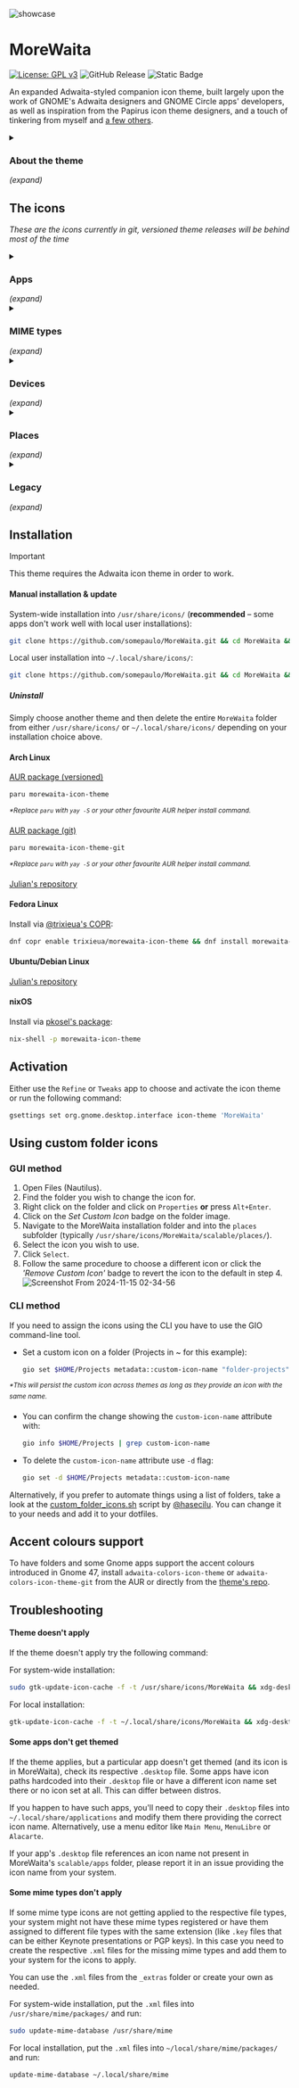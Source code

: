 ![showcase](https://repository-images.githubusercontent.com/543632052/bb450f13-02a5-4174-91a3-7cc125654473)

# MoreWaita

[![License: GPL v3](https://img.shields.io/badge/License-GPL%20v3-blue.svg)](https://www.gnu.org/licenses/gpl-3.0) ![GitHub Release](https://img.shields.io/github/v/release/somepaulo/MoreWaita?label=Release&color=007800) ![Static Badge](https://img.shields.io/badge/Made%20in-UK%F0%9F%87%AC%F0%9F%87%A7-blue.svg)

An expanded Adwaita-styled companion icon theme, built largely upon the work of GNOME's Adwaita designers and GNOME Circle apps' developers, as well as inspiration from the Papirus icon theme designers, and a touch of tinkering from myself and [a few others](https://github.com/somepaulo/MoreWaita/graphs/contributors).

<details>
<summary><h3>About the theme</h3> <em>(expand)</em></summary>

The purpose of this theme is to provide third-party apps with a consistent look and feel in Gnome Shell.

The goal of MoreWaita is to add to Adwaita, not modify it, and to do roughly what Breeze does for KDE. This theme does not override any Adwaita icons, nor any Gnome Circle apps icons, nor icons that generally fit into the Adwaita paradigm (like Transmission GTK). Currently, this theme is way less all-inclusive than many others, but the aim is to be on par with Papirus some day. However, this is (mostly) a one-man hobby effort, albeit with some greatly appreciated help, so suggestions, requests, PRs and contributions are very welcome. Please read CONTRIBUTING.md before submitting PRs.

For most icons, especially branded ones, the general idea is to stay as close as possible to the original icons – to the point of using them in full – and giving them the distinct Adwaita 'perspective' and general flatness. One thing this theme deviates from is the Gnome colour palette in brand icons – MoreWaita keeps the brand colours.

This theme is built and tested against vanilla Gnome on Arch Linux. If an icon is in the theme, but is not applying to your app, please open an issue and mention the icon name referenced in your app's `.desktop` file.
</details>

## The icons

_These are the icons currently in git, versioned theme releases will be behind most of the time_
<details>
<summary><h3>Apps</h3> <em>(expand)</em></summary>

![icon](./scalable/apps/abiword.svg "Abiword")
![icon](./scalable/apps/gnome-aisleriot.svg "Aisleriot Solitaire")
![icon](./scalable/apps/alacarte.svg "Alacarte")
![icon](./scalable/apps/alacritty.svg "Alacritty")
![icon](./scalable/apps/androidstudio.svg "Android Studio")
![icon](./scalable/apps/android-studio-canary.svg "Android Studio Canary")
![icon](./scalable/apps/anki.svg "Anki")
![icon](./scalable/apps/anydesk.svg "AnyDesk")
![icon](./scalable/apps/anytype.svg "AnyType")
![icon](./scalable/apps/appflowy.svg "AppFlowy")
![icon](./scalable/apps/apple-music.svg "Apple Music")
![icon](./scalable/apps/ardour.svg "Ardour")
![icon](./scalable/apps/arduino.svg "Arduino")
![icon](./scalable/apps/atomix.svg "Atomix")
![icon](./scalable/apps/audacity.svg "Audacity")
![icon](./scalable/apps/augustus.svg "Augustus")
![icon](./scalable/apps/avidemux.svg "Avidemux")
![icon](./scalable/apps/avogadro.svg "Avogadro")
![icon](./scalable/apps/bambustudio.svg "Bambu Studio")
![icon](./scalable/apps/beepertexts.svg "Beeper")
![icon](./scalable/apps/betterbird.svg "Betterbird")
![icon](./scalable/apps/bitwarden.svg "Bitwarden")
![icon](./scalable/apps/bitwig-studio.svg "Bitwig Studio")
![icon](./scalable/apps/bleachbit.svg "Bleachbit")
![icon](./scalable/apps/blender.svg "Blender")
![icon](./scalable/apps/blockbench.svg "Blockbench")
![icon](./scalable/apps/app.bluebubbles.BlueBubbles.svg "BlueBubbles")
![icon](./scalable/apps/bluemail.svg "BlueMail")
![icon](./scalable/apps/boxbuddyrs.svg "BoxBuddy")
![icon](./scalable/apps/boxy-svg.svg "Boxy SVG")
![icon](./scalable/apps/brave-desktop.svg "Brave")
![icon](./scalable/apps/briar.svg "Briar")
![icon](./scalable/apps/dev.bsnes.bsnes.svg "BSNES")
![icon](./scalable/apps/btop.svg "Btop")
![icon](./scalable/apps/buzz.svg "Buzz")
![icon](./scalable/apps/calibre.svg "Calibre")
![icon](./scalable/apps/calibre-ebook-edit.svg "Calibre Editor")
![icon](./scalable/apps/calibre-viewer.svg "Calibre Viewer")
![icon](./scalable/apps/hu.irl.cameractrls.svg "Cameractrls")
![icon](./scalable/apps/carla.svg "Carla")
![icon](./scalable/apps/carla-control.svg "Carla Control")
![icon](./scalable/apps/cawbird.svg "Cawbird")
![icon](./scalable/apps/cherry-studio.svg "Cherry Studio")
![icon](./scalable/apps/chromium-browser.svg "Chromium")
![icon](./scalable/apps/cider.svg "Cider")
![icon](./scalable/apps/clamtk.svg "ClamTK")
![icon](./scalable/apps/de.leopoldluley.Clapgrep.svg "Clapgrep")
![icon](./scalable/apps/com.github.rafostar.Clapper.svg "Clapper")
![icon](./scalable/apps/classicube.svg "ClassiCube")
![icon](./scalable/apps/CMakeSetup.svg "CMake Setup")
![icon](./scalable/apps/org.cockpit_project.CockpitClient.svg "Cockpit Client")
![icon](./scalable/apps/codeblocks.svg "Code::Blocks")
![icon](./scalable/apps/coolercontrol.svg "CoolerControl")
![icon](./scalable/apps/coppwr.svg "coppwr")
![icon](./scalable/apps/code-oss.svg "Code OSS")
![icon](./scalable/apps/corectrl.svg "CoreCtrl")
![icon](./scalable/apps/cudatext-512.svg "CudaText")
![icon](./scalable/apps/cups.svg "CUPS")
![icon](./scalable/apps/cursor.svg "Cursor")
![icon](./scalable/apps/darktable.svg "Darktable")
![icon](./scalable/apps/resolve.svg "DaVinci Resolve")
![icon](./scalable/apps/dbeaver.svg "DBeaver")
![icon](./scalable/apps/deadbeef.svg "DeaDBeeF")
![icon](./scalable/apps/deezer.svg "Deezer")
![icon](./scalable/apps/devpod.svg "Devpod")
![icon](./scalable/apps/discord.svg "Discord")
![icon](./scalable/apps/discord-canary.svg "Discord Canary")
![icon](./scalable/apps/org.DolphinEmu.dolphin-emu.svg "Dolphin Emulator")
![icon](./scalable/apps/ringracers.svg "Dr. Robotnik's Ring Racers")
![icon](./scalable/apps/drawio.svg "Draw.io")
![icon](./scalable/apps/dropbox.svg "Dropbox")
![icon](./scalable/apps/dune3d.svg "Dune3D")
![icon](./scalable/apps/eclipse.svg "Eclipse")
![icon](./scalable/apps/electron.svg "Electron")
![icon](./scalable/apps/electrum.svg "Electrum")
![icon](./scalable/apps/io.element.Element.svg "Element")
![icon](./scalable/apps/emacs.svg "Emacs")
![icon](./scalable/apps/endless-sky.svg "Endless Sky")
![icon](./scalable/apps/enpass.svg "Enpass")
![icon](./scalable/apps/etcher.svg "Etcher")
![icon](./scalable/apps/facebook-messenger.svg "Facebook Messenger")
![icon](./scalable/apps/org.fdroid.Repomaker.svg "F-Droid Repomaker")
![icon](./scalable/apps/com.fender.studio.svg "Fender Studio")
![icon](./scalable/apps/figma.svg "Figma")
![icon](./scalable/apps/filezilla.svg "FileZilla")
![icon](./scalable/apps/firefox.svg "Firefox")
![icon](./scalable/apps/firefox-developer-edition.svg "Firefox Developer Edition")
![icon](./scalable/apps/firefox-nightly.svg "Firefox Nightly")
![icon](./scalable/apps/firewall-config.svg "Firewalld")
![icon](./scalable/apps/fish.svg "Fish Shell")
![icon](./scalable/apps/flameshot.svg "Flameshot")
![icon](./scalable/apps/flightgear.svg "FlightGear")
![icon](./scalable/apps/fgcom.svg "FlightGear FGCom")
![icon](./scalable/apps/floorp.svg "Floorp")
![icon](./scalable/apps/flowblade.svg "Flowblade")
![icon](./scalable/apps/foobar2000.svg "Foobar 2000")
![icon](./scalable/apps/foot.svg "Foot")
![icon](./scalable/apps/frappe-books.svg "Frappe Books")
![icon](./scalable/apps/freac.svg "Fre:ac")
![icon](./scalable/apps/freecad.svg "FreeCAD")
![icon](./scalable/apps/freedroidrpg.svg "FreeDroid RPG")
![icon](./scalable/apps/freetube.svg "FreeTube")
![icon](./scalable/apps/fuse-emulator.svg "Fuse Spectrum Emulator")
![icon](./scalable/apps/gda-browser-5.0.svg "Gda Browser")
![icon](./scalable/apps/gda-control-center.svg "Gda Control Center")
![icon](./scalable/apps/gdevelop.svg "GDevelop")
![icon](./scalable/apps/geany.svg "Geany")
![icon](./scalable/apps/geneious.svg "Geneious")
![icon](./scalable/apps/genymotion.svg "Genymotion")
![icon](./scalable/apps/geogebra.svg "Geogebra")
![icon](./scalable/apps/ghostty.svg "Ghostty")
![icon](./scalable/apps/gimagereader.svg "gImageReader")
![icon](./scalable/apps/gimp.svg "GIMP")
![icon](./scalable/apps/github-desktop.svg "GitHub Desktop")
![icon](./scalable/apps/gitkraken.svg "GitKraken")
![icon](./scalable/apps/godot.svg "Godot")
![icon](./scalable/apps/google-chrome.svg "Google Chrome")
![icon](./scalable/apps/google-earth.svg "Google Earth")
![icon](./scalable/apps/google-docs.svg "Google Docs")
![icon](./scalable/apps/google-sheets.svg "Google Sheets")
![icon](./scalable/apps/google-slides.svg "Google Slides")
![icon](./scalable/apps/gparted.svg "GParted")
![icon](./scalable/apps/gpsd-logo.svg "GPSd")
![icon](./scalable/apps/GrandOrgue.svg "GrandOrgue")
![icon](./scalable/apps/grapejuice.svg "Grapejuice")
![icon](./scalable/apps/grapejuice-roblox-player.svg "Grapejuice Player")
![icon](./scalable/apps/grapejuice-roblox-studio.svg "Grapejuice Studio")
![icon](./scalable/apps/grub-customizer.svg "GRUB Customizer")
![icon](./scalable/apps/gsmartcontrol.svg "GSmartControl")
![icon](./scalable/apps/gtkterm.svg "GTKTerm")
![icon](./scalable/apps/gufw.svg "GUFW")
![icon](./scalable/apps/fr.handbrake.ghb.svg "Handbrake")
![icon](./scalable/apps/hardinfo.svg "Hardinfo")
![icon](./scalable/apps/hwloc.svg "Hardware Locality")
![icon](./scalable/apps/headlines.svg "Headlines")
![icon](./scalable/apps/helio-workstation.svg "Helio")
![icon](./scalable/apps/heroic.svg "Heroic Launcher")
![icon](./scalable/apps/hp_logo.svg "HP")
![icon](./scalable/apps/htop.svg "Htop")
![icon](./scalable/apps/org.inkscape.Inkscape.svg "Inkscape")
![icon](./scalable/apps/input-remapper.svg "Input Remapper")
![icon](./scalable/apps/insomnia.svg "Insomnia")
![icon](./scalable/apps/interstellar.svg "Interstellar")
![icon](./scalable/apps/java-openjdk.svg "Java")
![icon](./scalable/apps/jdownloader.svg "JDownloader")
![icon](./scalable/apps/jellyfin.svg "Jellyfin Media Player")
![icon](./scalable/apps/fleet.svg "JetBrains Fleet")
![icon](./scalable/apps/intellij.svg "JetBrains IntelliJ IDEA")
![icon](./scalable/apps/clion.svg "JetBrains CLion")
![icon](./scalable/apps/datagrip.svg "JetBrains DataGrip")
![icon](./scalable/apps/dataspell.svg "JetBrains DataSpell")
![icon](./scalable/apps/goland.svg "JetBrains GoLand")
![icon](./scalable/apps/phpstorm.svg "JetBrains PhpStorm")
![icon](./scalable/apps/pycharm.svg "JetBrains PyCharm")
![icon](./scalable/apps/rider.svg "JetBrains Rider")
![icon](./scalable/apps/rubymine.svg "JetBrains RubyMine")
![icon](./scalable/apps/rustrover.svg "JetBrains RustRover")
![icon](./scalable/apps/webstorm.svg "JetBrains WebStorm")
![icon](./scalable/apps/jetbrains-toolbox.svg "JetBrains Toolbox")
![icon](./scalable/apps/jockey.svg "Jockey")
![icon](./scalable/apps/joplin.svg "Joplin")
![icon](./scalable/apps/josm.svg "JOSM")
![icon](./scalable/apps/julia.svg "Julia")
![icon](./scalable/apps/julius.svg "Julius")
![icon](./scalable/apps/jupyter.svg "Jupyter")
![icon](./scalable/apps/kate.svg "Kate")
![icon](./scalable/apps/kdenlive.svg "KDEnlive")
![icon](./scalable/apps/keepassxc.svg "Keepass XC")
![icon](./scalable/apps/kicad.svg "KiCad")
![icon](./scalable/apps/kitty.svg "Kitty")
![icon](./scalable/apps/kiwix-desktop.svg "Kiwix")
![icon](./scalable/apps/kodi.svg "Kodi")
![icon](./scalable/apps/kolourpaint.svg "Kolourpaint")
![icon](./scalable/apps/kotatogram.svg "Kotatogram")
![icon](./scalable/apps/krita.svg "Krita")
![icon](./scalable/apps/kruler.svg "Kruler")
![icon](./scalable/apps/kvantum.svg "Kvantum")
![icon](./scalable/apps/lazarus.svg "Lazarus")
![icon](./scalable/apps/lazpaint.svg "Lazpaint")
![icon](./scalable/apps/leocad.svg "LeoCAD")
![icon](./scalable/apps/libre-menu-editor.svg "Libre Menu Editor")
![icon](./scalable/apps/libreoffice-writer.svg "LibreOffice Writer")
![icon](./scalable/apps/libreoffice-calc.svg "LibreOffice Calc")
![icon](./scalable/apps/libreoffice-impress.svg "LibreOffice Impress")
![icon](./scalable/apps/libreoffice-draw.svg "LibreOffice Draw")
![icon](./scalable/apps/libreoffice-math.svg "LibreOffice Math")
![icon](./scalable/apps/libreoffice-base.svg "LibreOffice Base")
![icon](./scalable/apps/libreoffice-chart.svg "LibreOffice Chart")
![icon](./scalable/apps/libreoffice-basic.svg "LibreOffice Basic")
![icon](./scalable/apps/libreoffice-startcenter.svg "LibreOffice StartCenter")
![icon](./scalable/apps/librewolf.svg "Librewolf")
![icon](./scalable/apps/liferea.svg "Liferea")
![icon](./scalable/apps/lightworks.svg "Lightworks")
![icon](./scalable/apps/linux-assistant.svg "Linux-Assistant")
![icon](./scalable/apps/localsend.svg "LocalSend")
![icon](./scalable/apps/logseq.svg "Logseq")
![icon](./scalable/apps/lpub3d.svg "LPub3D")
![icon](./scalable/apps/lunacy.svg "Lunacy")
![icon](./scalable/apps/lunarclient.svg "Lunar Client")
![icon](./scalable/apps/lvim.svg "LunarVim")
![icon](./scalable/apps/lutris.svg "Lutris")
![icon](./scalable/apps/mailspring.svg "Mailspring")
![icon](./scalable/apps/maple.svg "Maple")
![icon](./scalable/apps/mathematica.svg "Mathematica")
![icon](./scalable/apps/matlab.svg "Matlab")
![icon](./scalable/apps/mattermost.svg "Mattermost")
![icon](./scalable/apps/maxima.svg "Maxima")
![icon](./scalable/apps/MediathekView.svg "MediathekView")
![icon](./scalable/apps/mediainfo.svg "Mediainfo")
![icon](./scalable/apps/mega.svg "Mega")
![icon](./scalable/apps/com.tonikelope.MegaBasterd.svg "MegaBasterd")
![icon](./scalable/apps/nz.mega.MEGAsync.svg "MEGAsync")
![icon](./scalable/apps/net.kuribo64.melonDS.svg "melonDS")
![icon](./scalable/apps/menulibre.svg "Menulibre")
![icon](./scalable/apps/mercury.svg "Mercury")
![icon](./scalable/apps/micro.svg "Micro")
![icon](./scalable/apps/microsoft-edge.svg "Microsoft Edge")
![icon](./scalable/apps/minecraft.svg "Minecraft")
![icon](./scalable/apps/minetest.svg "Minetest")
![icon](./scalable/apps/mixin.svg "Mixin Messenger")
![icon](./scalable/apps/mixxx.svg "Mixxx")
![icon](./scalable/apps/mockoon.svg "Mockoon")
![icon](./scalable/apps/monero.svg "Monero")
![icon](./scalable/apps/moonlight.svg "Moonlight")
![icon](./scalable/apps/mousam.svg "Mousam")
![icon](./scalable/apps/mpv.svg "mpv")
![icon](./scalable/apps/mumble.svg "Mumble")
![icon](./scalable/apps/musescore.svg "Musescore")
![icon](./scalable/apps/neovide.svg "Neovide")
![icon](./scalable/apps/nvim.svg "Neovim")
![icon](./scalable/apps/netbeans.svg "NetBeans")
![icon](./scalable/apps/gnome-nettool.svg "Network Tools")
![icon](./scalable/apps/network-wired.svg "Network Wired")
![icon](./scalable/apps/nextcloud.svg "NextCloud")
![icon](./scalable/apps/nheko.svg "Nheko")
![icon](./scalable/apps/nicotine-plus.svg "Nicotine+")
![icon](./scalable/apps/Notesnook.svg "Notesnook")
![icon](./scalable/apps/n-trackstudio.svg "n-Track Studio")
![icon](./scalable/apps/nuclear.svg "Nuclear")
![icon](./scalable/apps/nufraw.svg "nUFRaw")
![icon](./scalable/apps/nvidia.svg "nVidia Settings")
![icon](./scalable/apps/nvtop.svg "NVTOP")
![icon](./scalable/apps/com.obsproject.Studio.svg "OBS Studio")
![icon](./scalable/apps/obsidian.svg "Obsidian")
![icon](./scalable/apps/octave.svg "Octave")
![icon](./scalable/apps/okular.svg "Okular")
![icon](./scalable/apps/onetagger.svg "One Tagger")
![icon](./scalable/apps/org.onlyoffice.desktopeditors.svg "ONLYOFFICE")
![icon](./scalable/apps/openbabel.svg "Open Babel")
![icon](./scalable/apps/openboard.svg "OpenBoard")
![icon](./scalable/apps/openchrom.svg "OpenChrom")
![icon](./scalable/apps/openra-cnc.svg "OpenRA Command & Conquer")
![icon](./scalable/apps/openra-d2k.svg "OpenRA Dune 2000")
![icon](./scalable/apps/openra-ra.svg "OpenRA Red Alert")
![icon](./scalable/apps/openrgb.svg "OpenRGB")
![icon](./scalable/apps/openscad.svg "OpenSCAD")
![icon](./scalable/apps/openshot.svg "OpenShot")
![icon](./scalable/apps/opensnitch-ui.svg "Open Snitch")
![icon](./scalable/apps/opera.svg "Opera")
![icon](./scalable/apps/osmscout-server.svg "OSM Scout")
![icon](./scalable/apps/opentoonz.svg "OpenToonz")
![icon](./scalable/apps/osu.svg "Osu")
![icon](./scalable/apps/pacseek.svg "Pacseek")
![icon](./scalable/apps/pamac.svg "Pamac")
![icon](./scalable/apps/org.parlatype.Parlatype.svg "Parlatype")
![icon](./scalable/apps/parsehub.svg "Parsehub")
![icon](./scalable/apps/pianoteq.svg "Pianoteq")
![icon](./scalable/apps/pidgin.svg "Pidgin")
![icon](./scalable/apps/pinta.svg "Pinta")
![icon](./scalable/apps/plugdata.svg "plugdata")
![icon](./scalable/apps/net.poedit.Poedit.svg "Poedit")
![icon](./scalable/apps/polychromatic.svg "Polychromatic")
![icon](./scalable/apps/popcorntime.svg "Popcorn Time")
![icon](./scalable/apps/portmaster.svg "Portmaster")
![icon](./scalable/apps/postman.svg "Postman")
![icon](./scalable/apps/org.gnome.PowerStats.svg "Power Statistics")
![icon](./scalable/apps/prismlauncher.svg "Prism Launcher")
![icon](./scalable/apps/projectM.svg "projectM")
![icon](./scalable/apps/proton-mail.svg "Proton Mail")
![icon](./scalable/apps/protonmail-bridge.svg "Proton Mail Bridge")
![icon](./scalable/apps/protonmail-ie.svg "Proton Mail Import Export App")
![icon](./scalable/apps/proton-pass.svg "Proton Pass")
![icon](./scalable/apps/protonvpn-gui.svg "Proton VPN")
![icon](./scalable/apps/pupgui-qt.svg "ProtonUp-Qt")
![icon](./scalable/apps/PrusaSlicer.svg "PrusaSlicer")
![icon](./scalable/apps/PrusaSlicer-gcodeviewer.svg "PrusaSlicer GCodeViewer")
![icon](./scalable/apps/pulsar.svg "Pulsar")
![icon](./scalable/apps/pavucontrol.svg "PulseAudio Volume Control")
![icon](./scalable/apps/puredata.svg "Pure Data (Pd)")
![icon](./scalable/apps/pd.svg "Pure Data")
![icon](./scalable/apps/pure-maps.svg "Pure Maps")
![icon](./scalable/apps/pymol.svg "PyMOL")
![icon](./scalable/apps/qbittorrent.svg "qBitTorrent")
![icon](./scalable/apps/qgis.svg "QGIS")
![icon](./scalable/apps/qq.svg "QQ")
![icon](./scalable/apps/qt5ct.svg "Qt Control Center")
![icon](./scalable/apps/qtcreator.svg "Qt Creator")
![icon](./scalable/apps/assistant.svg "Qt Assistant")
![icon](./scalable/apps/qdbusviewer.svg "Qt D-Bus Viewer")
![icon](./scalable/apps/designer.svg "Qt Designer")
![icon](./scalable/apps/qtdesignstudio.svg "Qt Design Studio")
![icon](./scalable/apps/linguist.svg "Qt Linguist")
![icon](./scalable/apps/qv4l2.svg "Qt Video for Linux Utility")
![icon](./scalable/apps/io.github.quodlibet.QuodLibet.svg "QuodLibet")
![icon](./scalable/apps/io.github.quodlibet.ExFalso.svg "ExFalso")
![icon](./scalable/apps/qucs-s.svg "Qucs-S")
![icon](./scalable/apps/qutebrowser.svg "Qute Browser")
![icon](./scalable/apps/rpi-imager.svg "Raspberry Pi Imager")
![icon](./scalable/apps/cockos-reaper.svg "Reaper")
![icon](./scalable/apps/rpminstall.svg "RPM Install")
![icon](./scalable/apps/rawtherapee.svg "RawTherapee")
![icon](./scalable/apps/retroarch.svg "Retro Arch")
![icon](./scalable/apps/revolt-desktop.svg "Revolt")
![icon](./scalable/apps/rio.svg "Rio")
![icon](./scalable/apps/rocketchat.svg "Rocket.Chat")
![icon](./scalable/apps/rstudio.svg "RStudio")
![icon](./scalable/apps/rustdesk.svg "RustDesk")
![icon](./scalable/apps/ryujinx.svg "Ryujinx")
![icon](./scalable/apps/saber.svg "Saber")
![icon](./scalable/apps/scrcpy.svg "Scrcpy")
![icon](./scalable/apps/guiscrcpy.svg "GUI Scrcpy")
![icon](./scalable/apps/scribus.svg "Scribus")
![icon](./scalable/apps/stoken-gui.svg "Security Token")
![icon](./scalable/apps/session-desktop.svg "Session")
![icon](./scalable/apps/setzer.svg "Setzer")
![icon](./scalable/apps/shotwell.svg "Shotwell")
![icon](./scalable/apps/one.alynx.showmethekey.svg "Show Me the Key")
![icon](./scalable/apps/shotcut.svg "Shotcut")
![icon](./scalable/apps/signal-desktop.svg "Signal")
![icon](./scalable/apps/sioyek.svg "Sioyek")
![icon](./scalable/apps/slack.svg "Slack")
![icon](./scalable/apps/soundconverter.svg "Sound Converter")
![icon](./scalable/apps/sound-juicer.svg "Sound Juicer")
![icon](./scalable/apps/spek.svg "Spek")
![icon](./scalable/apps/spotify.svg "Spotify")
![icon](./scalable/apps/spyder.svg "Spyder")
![icon](./scalable/apps/sqlitebrowser.svg "SQLite Browser")
![icon](./scalable/apps/standard-notes.svg "Standard Notes")
![icon](./scalable/apps/steam-icon.svg "Steam")
![icon](./scalable/apps/stellarium.svg "Stellarium")
![icon](./scalable/apps/strawberry.svg "Strawberry")
![icon](./scalable/apps/studioone7.svg "Studio One")
![icon](./scalable/apps/sublime-merge.svg "Sublime Merge")
![icon](./scalable/apps/sublime-text.svg "Sublime Text")
![icon](./scalable/apps/surfshark.svg "Surfshark")
![icon](./scalable/apps/suyu.svg "Suyu")
![icon](./scalable/apps/syncthing-gtk.svg "Syncthing")
![icon](./scalable/apps/sysd-manager.svg "SysD Manager")
![icon](./scalable/apps/teams.svg "Teams")
![icon](./scalable/apps/TeamViewer.svg "TeamViewer")
![icon](./scalable/apps/telegram.svg "Telegram")
![icon](./scalable/apps/tenacity.svg "Tenacity")
![icon](./scalable/apps/texmaker.svg "Texmaker")
![icon](./scalable/apps/texstudio.svg "Texstudio")
![icon](./scalable/apps/texts.svg "Texts")
![icon](./scalable/apps/thunderbird.svg "Thunderbird")
![icon](./scalable/apps/tidal-hifi.svg "Tidal Hi-Fi")
![icon](./scalable/apps/timeshift.svg "Timeshift")
![icon](./scalable/apps/todoist.svg "Todoist")
![icon](./scalable/apps/tor-browser.svg "TOR Browser")
![icon](./scalable/apps/dev.deedles.Trayscale.svg "Trayscale")
![icon](./scalable/apps/trivalent.svg "Trivalent")
![icon](./scalable/apps/tutanota-desktop.svg "Tuta Mail")
![icon](./scalable/apps/ugene.svg "Ugene")
![icon](./scalable/apps/unciv.svg "Unciv")
![icon](./scalable/apps/ungoogled-chromium.svg "Ungoogled Chromium")
![icon](./scalable/apps/unityhub.svg "Unity Hub")
![icon](./scalable/apps/unity-editor-icon.svg "Unity Editor")
![icon](./scalable/apps/veracrypt.svg "VeraCrypt")
![icon](./scalable/apps/vesktop.svg "Vesktop")
![icon](./scalable/apps/via-nativia.svg "VIA")
![icon](./scalable/apps/viber.svg "Viber")
![icon](./scalable/apps/vim.svg "Vim")
![icon](./scalable/apps/virtualbox.svg "VirtualBox")
![icon](./scalable/apps/virt-manager.svg "Virtual Machine Manager")
![icon](./scalable/apps/visual-studio-code.svg "Visual Studio Code")
![icon](./scalable/apps/vivaldi.svg "Vivaldi")
![icon](./scalable/apps/vlc.svg "VLC")
![icon](./scalable/apps/vmware-workstation.svg "VMware Workstation")
![icon](./scalable/apps/vscodium.svg "VSCodium")
![icon](./scalable/apps/warpinator.svg "Warpinator")
![icon](./scalable/apps/waterfox.svg "Waterfox")
![icon](./scalable/apps/waydroid.svg "Waydroid")
![icon](./scalable/apps/webcord.svg "Webcord")
![icon](./scalable/apps/wezterm.svg "Wezterm")
![icon](./scalable/apps/com.github.eneshecan.WhatsAppForLinux.svg "WhatsApp")
![icon](./scalable/apps/whatsapp-business.svg "WhatsApp Business")
![icon](./scalable/apps/windscribe.svg "Windscribe")
![icon](./scalable/apps/wireshark.svg "Wireshark")
![icon](./scalable/apps/wonderpen.svg "WonderPen")
![icon](./scalable/apps/xdvi.svg "xdvi")
![icon](./scalable/apps/xonotic.svg "Xonotic")
![icon](./scalable/apps/xsane.svg "xSane")
![icon](./scalable/apps/yandex-browser.svg "Yandex Browser")
![icon](./scalable/apps/youtube-music.svg "YT Music")
![icon](./scalable/apps/yuzu.svg "Yuzu")
![icon](./scalable/apps/zaproxy.svg "Zed Attack Proxy (ZAP)")
![icon](./scalable/apps/zathura.svg "Zathura")
![icon](./scalable/apps/zed.svg "Zed")
![icon](./scalable/apps/zen-browser.svg "Zen Browser")
![icon](./scalable/apps/zen-twilight.svg "Zen Twilight")
![icon](./scalable/apps/0ad.svg "0 A.D.")
![icon](./scalable/apps/zim.svg "Zim")
![icon](./scalable/apps/zoho-mail.svg "Zoho Mail")
![icon](./scalable/apps/zoho-sheet.svg "Zoho Sheet")
![icon](./scalable/apps/zoho-show.svg "Zoho Show")
![icon](./scalable/apps/zoho-writer.svg "Zoho Writer")
![icon](./scalable/apps/Zoom.svg "Zoom")
![icon](./scalable/apps/zrythm.svg "Zrythm")
</details>
<details>
<summary><h3>MIME types</h3> <em>(expand)</em></summary>

![icon](./scalable/mimetypes/application-vnd.adobe.aftereffects.project.svg "Adobe AfterEffects Project")
![icon](./scalable/mimetypes/application-illustrator.svg "Adobe Illustrator")
![icon](./scalable/mimetypes/application-x-adobe-indesign.svg "Adobe InDesign")
![icon](./scalable/mimetypes/application-x-photoshop.svg "Adobe Photoshop")
![icon](./scalable/mimetypes/application-vnd.adobe.xd.svg "Adobe XD")
![icon](./scalable/mimetypes/android-package-archive.svg "APK")
![icon](./scalable/mimetypes/application-x-iso9600-appimage.svg "AppImage")
![icon](./scalable/mimetypes/text-x-arduino.svg "Arduino")
![icon](./scalable/mimetypes/text-asciidoc.svg "AsciiDoc")
![icon](./scalable/mimetypes/application-x-audacity-project.svg "Audacity Project")
![icon](./scalable/mimetypes/text-x-bibtex.svg "BibTeX")
![icon](./scalable/mimetypes/application-octet-stream.svg "Binary")
![icon](./scalable/mimetypes/application-x-bitwig-studio.svg "Bitwig Studio")
![icon](./scalable/mimetypes/com.bitwig.BitwigStudio.audio-x.dawproject.svg "Bitwig Studio Project")
![icon](./scalable/mimetypes/text-x-c.svg "C")
![icon](./scalable/mimetypes/text-x-chdr.svg "C Header")
![icon](./scalable/mimetypes/text-x-cpp.svg "C++")
![icon](./scalable/mimetypes/text-x-cpphdr.svg "C++ Header")
![icon](./scalable/mimetypes/text-x-csharp.svg "C#")
![icon](./scalable/mimetypes/application-x-cd-image.svg "CD Image")
![icon](./scalable/mimetypes/text-x-clojure.svg "Clojure")
![icon](./scalable/mimetypes/text-x-cobol.svg "Cobol")
![icon](./scalable/mimetypes/text-x-coffeescript.svg "CoffeeScript")
![icon](./scalable/mimetypes/application-x-cson.svg "CoffeeScript Object Notation")
![icon](./scalable/mimetypes/application-vnd.comicbook+zip.svg "Comic Book")
![icon](./scalable/mimetypes/text-css.svg "CSS")
![icon](./scalable/mimetypes/application-x-deb.svg "deb")
![icon](./scalable/mimetypes/image-vnd.djvu.svg "DjVu")
![icon](./scalable/mimetypes/application-epub+zip.svg "eBook")
![icon](./scalable/mimetypes/text-x-emacs-lisp.svg "Emacs")
![icon](./scalable/mimetypes/com.fender.studio.application-x.fender-fenderstudio.svg "Fender Studio")
![icon](./scalable/mimetypes/com.fender.studio.application-x.fender-jamtrack.svg "Fender Studio jamtrack")
![icon](./scalable/mimetypes/application-x-firmware.svg "Firmware")
![icon](./scalable/mimetypes/application-vnd.flatpak.svg "Flatpak")
![icon](./scalable/mimetypes/text-x-fsharp.svg "F#")
![icon](./scalable/mimetypes/text-x-go.svg "Go")
![icon](./scalable/mimetypes/application-x-godot-project.svg "Godot Project")
![icon](./scalable/mimetypes/application-x-hwp.svg "Hancom Document")
![icon](./scalable/mimetypes/application-vnd.iccprofile.svg "ICC Profile")
![icon](./scalable/mimetypes/text-x-java.svg "Java")
![icon](./scalable/mimetypes/application-x-java-archive.svg "Java Archive")
![icon](./scalable/mimetypes/text-x-javascript.svg "JavaScript")
![icon](./scalable/mimetypes/application-json.svg "JSON")
![icon](./scalable/mimetypes/text-x-julia.svg "Julia")
![icon](./scalable/mimetypes/application-x-ipynb+json.svg "Jupyter Notebook")
![icon](./scalable/mimetypes/org.kiwix.desktop.x-zim_source.svg "Kiwix")
![icon](./scalable/mimetypes/text-x-kotlin.svg "Kotlin")
![icon](./scalable/mimetypes/application-vnd.leocad.svg "LeoCAD")
![icon](./scalable/mimetypes/text-x-common-lisp.svg "Lisp")
![icon](./scalable/mimetypes/application-loc+xml.svg "Location")
![icon](./scalable/mimetypes/text-x-log.svg "Log")
![icon](./scalable/mimetypes/text-x-lua.svg "Lua")
![icon](./scalable/mimetypes/application-mbox.svg "Mailbox")
![icon](./scalable/mimetypes/text-x-makefile.svg "Makefile")
![icon](./scalable/mimetypes/application-mathematica.svg "Mathematica")
![icon](./scalable/mimetypes/application-mathematicaplayer.svg "Mathematica Player")
![icon](./scalable/mimetypes/application-vnd.wolfram.mathematica.package.svg "Mathematica Package")
![icon](./scalable/mimetypes/text-x-markdown.svg "Markdown")
![icon](./scalable/mimetypes/text-x-maximasession.svg "Maxima Session")
![icon](./scalable/mimetypes/text-x-maxima-out.svg "Maxima")
![icon](./scalable/mimetypes/text-x-meson.svg "Meson")
![icon](./scalable/mimetypes/application-x-model.svg "Model")
![icon](./scalable/mimetypes/application-x-musescore4portable.svg "MuseScore")
![icon](./scalable/mimetypes/application-x-musescore4portable+xml.svg "MuseScore XML")
![icon](./scalable/mimetypes/text-x-octave.svg "Octave")
![icon](./scalable/mimetypes/oasis-text.svg "Office Document")
![icon](./scalable/mimetypes/oasis-spreadsheet.svg "Office Spreadsheet")
![icon](./scalable/mimetypes/oasis-presentation.svg "Office Presentation")
![icon](./scalable/mimetypes/oasis-drawing.svg "Office Drawing")
![icon](./scalable/mimetypes/oasis-web.svg "Office HTML")
![icon](./scalable/mimetypes/oasis-database.svg "Office Database")
![icon](./scalable/mimetypes/oasis-formula.svg "Office Formula")
![icon](./scalable/mimetypes/oasis-master-document.svg "Office Master Document")
![icon](./scalable/mimetypes/oasis-empty.svg "Office Empty")
![icon](./scalable/mimetypes/oasis-text-template.svg "Office Document Template")
![icon](./scalable/mimetypes/oasis-spreadsheet-template.svg "Office Spreadsheet Template")
![icon](./scalable/mimetypes/oasis-presentation-template.svg "Office Presentation Template")
![icon](./scalable/mimetypes/oasis-drawing-template.svg "Office Drawing Template")
![icon](./scalable/mimetypes/oasis-web-template.svg "Office HTML Template")
![icon](./scalable/mimetypes/oasis-database-template.svg "Office Database Template")
![icon](./scalable/mimetypes/oasis-formula-template.svg "Office Formula Template")
![icon](./scalable/mimetypes/oasis-master-document-template.svg "Office Master Document Template")
![icon](./scalable/mimetypes/oasis-empty-template.svg "Office Empty Template")
![icon](./scalable/mimetypes/text-x-patch.svg "Patch")
![icon](./scalable/mimetypes/application-x-perl.svg "Perl")
![icon](./scalable/mimetypes/application-pdf.svg "PDF")
![icon](./scalable/mimetypes/application-pgp-encrypted.svg "PGP Encrypted")
![icon](./scalable/mimetypes/application-pgp-keys.svg "PGP Key")
![icon](./scalable/mimetypes/application-pgp-signature.svg "PGP Signature")
![icon](./scalable/mimetypes/application-pkix-cert.svg "PGP Certificate")
![icon](./scalable/mimetypes/application-x-php.svg "PHP")
![icon](./scalable/mimetypes/application-postscript.svg "PostScript")
![icon](./scalable/mimetypes/text-pureDataPatch.svg "Pure Data")
![icon](./scalable/mimetypes/text-x-python.svg "Python")
![icon](./scalable/mimetypes/application-x-python-bytecode.svg "Python Bytecode")
![icon](./scalable/mimetypes/application-x-designer.svg "Qt Designer")
![icon](./scalable/mimetypes/text-x-r.svg "R")
![icon](./scalable/mimetypes/text-x-r-markdown.svg "R Markdown")
![icon](./scalable/mimetypes/cockos-reaper-document.svg "Reaper")
![icon](./scalable/mimetypes/cockos-reaper-backup.svg "Reaper backup")
![icon](./scalable/mimetypes/cockos-reaper-peak.svg "Reaper peak")
![icon](./scalable/mimetypes/cockos-reaper-template.svg "Reaper template")
![icon](./scalable/mimetypes/cockos-reaper-template2.svg "Reaper template 2")
![icon](./scalable/mimetypes/cockos-reaper-theme.svg "Reaper theme")
![icon](./scalable/mimetypes/application-x-rpm.svg "rpm")
![icon](./scalable/mimetypes/text-x-ruby.svg "Ruby")
![icon](./scalable/mimetypes/text-rust.svg "Rust")
![icon](./scalable/mimetypes/application-vnd.scribus.svg "Scribus")
![icon](./scalable/mimetypes/application-x-shellscript.svg "Shell Script")
![icon](./scalable/mimetypes/application-vnd.snap.svg "Snap")
![icon](./scalable/mimetypes/application-x-spectrum.svg "Spectrum")
![icon](./scalable/mimetypes/application-x-subrip.svg "Subtitles")
![icon](./scalable/mimetypes/text-x-tex.svg "TEX")
![icon](./scalable/mimetypes/application-x-theme.svg "Theme")
![icon](./scalable/mimetypes/application-toml.svg "TOML")
![icon](./scalable/mimetypes/application-x-bittorrent.svg "Torrent")
![icon](./scalable/mimetypes/text-x-gettext-translation.svg "Translation")
![icon](./scalable/mimetypes/text-x-gettext-translation-template.svg "Translation Template")
![icon](./scalable/mimetypes/application-x-gettext-translation.svg "Translation Compiled")
![icon](./scalable/mimetypes/text-x-typescript.svg "TypeScript")
![icon](./scalable/mimetypes/text-x-typst.svg "Typst")
![icon](./scalable/mimetypes/text-x-vala.svg "Vala")
![icon](./scalable/mimetypes/application-xml.svg "XML")
![icon](./scalable/mimetypes/application-x-xopp.svg "xApp")
![icon](./scalable/mimetypes/application-x-yaml.svg "YAML")
![icon](./scalable/mimetypes/virtualbox-hdd.svg "VirtualBox HDD Image")
![icon](./scalable/mimetypes/virtualbox-ova.svg "VirtualBox OVA Image")
![icon](./scalable/mimetypes/virtualbox-ovf.svg "VirtualBox OVF Image")
![icon](./scalable/mimetypes/virtualbox-vbox.svg "VirtualBox VBox Image")
![icon](./scalable/mimetypes/virtualbox-vbox-extpack.svg "VirtualBox VBox Extension Pack Image")
![icon](./scalable/mimetypes/virtualbox-vdi.svg "VirtualBox VDI Image")
![icon](./scalable/mimetypes/virtualbox-vhd.svg "VirtualBox VHD Image")
![icon](./scalable/mimetypes/virtualbox-vmdk.svg "VirtualBox VMDK Image")
![icon](./scalable/mimetypes/application-wasm.svg "WebAssembly")
![icon](./scalable/mimetypes/org.wireshark.Wireshark-mimetype.svg "Wireshark Packet Capture")
</details>
<details>
<summary><h3>Devices</h3> <em>(expand)</em></summary>

![icon](./scalable/devices/audio-card.svg "Audio Card")
![icon](./scalable/devices/cpu.svg "CPU")
![icon](./scalable/devices/keyboard.svg "Virtual Keyboard")
![icon](./scalable/devices/memory.svg "Memory")
![icon](./scalable/devices/network-card.svg "Network Card")
![icon](./scalable/apps/jockey.svg "PCI Card")
![icon](./scalable/devices/audio-speakers.svg "Speakers")
![icon](./scalable/devices/drive-harddisk-solidstate.svg "SSD")
![icon](./scalable/devices/media-tape.svg "Tape")
![icon](./scalable/devices/uninterruptible-power-supply.svg "UPS")
</details>
<details>
<summary><h3>Places</h3> <em>(expand)</em></summary>

![icon](./scalable/places/folder-3dbenchy.svg "3DBenchy")
![icon](./scalable/places/folder-android.svg "Android")
![icon](./scalable/places/folder-appimage.svg "AppImage")
![icon](./scalable/places/folder-archlinux.svg "Arch Linux")
![icon](./scalable/places/folder-arduino.svg "Arduino")
![icon](./scalable/places/folder-backup.svg "Backup")
![icon](./scalable/places/folder-bitwig.svg "Bitwig")
![icon](./scalable/places/folder-blender.svg "Blender")
![icon](./scalable/places/folder-books.svg "Books")
![icon](./scalable/places/folder-c.svg "C")
![icon](./scalable/places/folder-camera.svg "Camera")
![icon](./scalable/places/folder-code.svg "Code")
![icon](./scalable/places/folder-codeberg.svg "Codeberg")
![icon](./scalable/places/folder-cplusplus.svg "C++")
![icon](./scalable/places/folder-csharp.svg "C#")
![icon](./scalable/places/folder-dropbox.svg "Dropbox")
![icon](./scalable/places/folder-earth.svg "Earth")
![icon](./scalable/places/folder-emacs.svg "Emacs")
![icon](./scalable/places/folder-extensions.svg "Extensions")
![icon](./scalable/places/folder-fedora.svg "Fedora")
![icon](./scalable/places/folder-flatpak.svg "Flatpak")
![icon](./scalable/places/folder-freecad.svg "FreeCAD")
![icon](./scalable/places/folder-games.svg "Games")
![icon](./scalable/places/folder-gimp.svg "GIMP")
![icon](./scalable/places/folder-git.svg "Git")
![icon](./scalable/places/folder-github.svg "GitHub")
![icon](./scalable/places/folder-gitlab.svg "GitLab")
![icon](./scalable/places/folder-globe.svg "Globe")
![icon](./scalable/places/folder-gnome.svg "GNOME")
![icon](./scalable/places/folder-go.svg "GO")
![icon](./scalable/places/folder-godot.svg "Godot")
![icon](./scalable/places/folder-google-drive.svg "Google Drive")
![icon](./scalable/places/folder-inkscape.svg "Inkscape")
![icon](./scalable/places/folder-java.svg "Java")
![icon](./scalable/places/folder-kde.svg "KDE")
![icon](./scalable/places/folder-kicad.svg "KiCad")
![icon](./scalable/places/folder-local.svg "Local")
![icon](./scalable/places/folder-lua.svg "Lua")
![icon](./scalable/places/folder-mega.svg "Mega")
![icon](./scalable/places/folder-money.svg "Money")
![icon](./scalable/places/folder-musescore.svg "Musescore")
![icon](./scalable/places/folder-neovim.svg "Neovim")
![icon](./scalable/places/folder-nextcloud.svg "NextCloud")
![icon](./scalable/places/folder-nix.svg "Nix")
![icon](./scalable/places/folder-onedrive.svg "OneDrive")
![icon](./scalable/places/folder-openscad.svg "OpenSCAD")
![icon](./scalable/places/folder-opensuse.svg "OpenSUSE")
![icon](./scalable/places/folder-platformio.svg "PlatformIO")
![icon](./scalable/places/folder-plugdata.svg "plugdata")
![icon](./scalable/places/folder-podcast.svg "Podcast")
![icon](./scalable/places/folder-private.svg "Private")
![icon](./scalable/places/folder-projects.svg "Projects")
![icon](./scalable/places/folder-python.svg "Python")
![icon](./scalable/places/folder-r.svg "R")
![icon](./scalable/places/folder-raspberry-pi.svg "Raspberry Pi")
![icon](./scalable/places/folder-reaper.svg "Reaper")
![icon](./scalable/places/folder-recent.svg "Recent")
![icon](./scalable/places/folder-redhat.svg "Red Hat")
![icon](./scalable/places/folder-ruby.svg "Ruby")
![icon](./scalable/places/folder-rust.svg "Rust")
![icon](./scalable/places/folder-school.svg "School")
![icon](./scalable/places/folder-screencast.svg "Screencast")
![icon](./scalable/places/folder-screenshot.svg "Screenshot")
![icon](./scalable/places/folder-shell.svg "Shell")
![icon](./scalable/places/folder-syncthing.svg "Syncthing")
![icon](./scalable/places/folder-temp.svg "Temp")
![icon](./scalable/places/folder-torrent.svg "Torrent")
![icon](./scalable/places/folder-translation.svg "Translation")
![icon](./scalable/places/folder-ubuntu.svg "Ubuntu")
![icon](./scalable/places/folder-user.svg "User")
![icon](./scalable/places/folder-vala.svg "Vala")
![icon](./scalable/places/folder-wine.svg "Wine")
![icon](./scalable/places/folder-work.svg "Work")

</details>
<details>
<summary><h3>Legacy</h3> <em>(expand)</em></summary>

#### Apps & MIME types
![icon](./scalable/legacy/accessories-character-map.svg "Character Map")
![icon](./scalable/legacy/system-file-manager.svg "File manager")
![icon](./scalable/legacy/system-software-install.svg "Software Install")
![icon](./scalable/legacy/software-sources.svg "Software Sources")
![icon](./scalable/legacy/system-software-update.svg "Software Update")
![icon](./scalable/legacy/synaptic.svg "Synaptic")
![icon](./scalable/legacy/accessories-text-editor.svg "Text editor")
![icon](./scalable/legacy/package.svg "Package")

#### Categories
![icon](./scalable/legacy/applications-all.svg "All apps category")
![icon](./scalable/legacy/applications-accessories.svg "Accessories app category")
![icon](./scalable/legacy/applications-development.svg "Development app category")
![icon](./scalable/legacy/applications-education.svg "Education app category")
![icon](./scalable/legacy/applications-electronics.svg "Electronics app category")
![icon](./scalable/legacy/applications-engineering.svg "Engineering app category")
![icon](./scalable/legacy/applications-games.svg "Games app category")
![icon](./scalable/legacy/applications-graphics.svg "Graphics app category")
![icon](./scalable/legacy/applications-internet.svg "Internet app category")
![icon](./scalable/legacy/applications-multimedia.svg "Multimedia app category")
![icon](./scalable/legacy/applications-office.svg "Office app category")
![icon](./scalable/legacy/applications-other.svg "Other app category")
![icon](./scalable/legacy/applications-science.svg "Science app category")
![icon](./scalable/legacy/applications-system.svg "System app category")
![icon](./scalable/legacy/applications-utilities.svg "Utilities app category")

#### Preferences
![icon](./scalable/legacy/preferences-desktop.svg "Preferences")
![icon](./scalable/legacy/preferences-desktop-accessibility.svg "Accessibility preferences")
![icon](./scalable/legacy/preferences-desktop-theme.svg "Desktop Preferences")
![icon](./scalable/legacy/preferences-desktop-locale.svg "Locale preferences")
![icon](./scalable/legacy/preferences-system-network.svg "Network Preferences")
![icon](./scalable/legacy/preferences-desktop-screensaver.svg "Screensaver preferences")
![icon](./scalable/legacy/system-users.svg "User preferences")
![icon](./scalable/legacy/preferences-desktop-wallpaper.svg "Wallpaper preferences")

#### Actions
![icon](./scalable/legacy/system-lock-screen.svg "Lock screen")
![icon](./scalable/legacy/system-log-out.svg "Log out")
![icon](./scalable/legacy/system-suspend.svg "Suspend")
![icon](./scalable/legacy/system-suspend-hibernate.svg "Hibernate")
![icon](./scalable/legacy/system-reboot.svg "Reboot")
![icon](./scalable/legacy/system-shutdown.svg "Shutdown")

#### Places
![icon](./scalable/places/folder-3dbenchy-legacy.svg "3DBenchy")
![icon](./scalable/places/folder-android-legacy.svg "Android")
![icon](./scalable/places/folder-appimage-legacy.svg "AppImage")
![icon](./scalable/places/folder-archlinux-legacy.svg "Arch Linux")
![icon](./scalable/places/folder-arduino-legacy.svg "Arduino")
![icon](./scalable/places/folder-backup-legacy.svg "Backup")
![icon](./scalable/places/folder-bitwig-legacy.svg "Bitwig")
![icon](./scalable/places/folder-blender-legacy.svg "Blender")
![icon](./scalable/places/folder-books-legacy.svg "Books")
![icon](./scalable/places/folder-c-legacy.svg "C")
![icon](./scalable/places/folder-camera-legacy.svg "Camera")
![icon](./scalable/places/folder-code-legacy.svg "Code")
![icon](./scalable/places/folder-codeberg-legacy.svg "Codeberg")
![icon](./scalable/places/folder-cplusplus-legacy.svg "C++")
![icon](./scalable/places/folder-csharp-legacy.svg "C#")
![icon](./scalable/places/folder-dropbox-legacy.svg "Dropbox")
![icon](./scalable/places/folder-earth-legacy.svg "Earth")
![icon](./scalable/places/folder-emacs-legacy.svg "Emacs")
![icon](./scalable/places/folder-extensions-legacy.svg "Extensions")
![icon](./scalable/places/folder-fedora-legacy.svg "Fedora")
![icon](./scalable/places/folder-flatpak-legacy.svg "Flatpak")
![icon](./scalable/places/folder-freecad-legacy.svg "FreeCAD")
![icon](./scalable/places/folder-games-legacy.svg "Games")
![icon](./scalable/places/folder-gimp-legacy.svg "GIMP")
![icon](./scalable/places/folder-git-legacy.svg "Git")
![icon](./scalable/places/folder-github-legacy.svg "GitHub")
![icon](./scalable/places/folder-gitlab-legacy.svg "GitLab")
![icon](./scalable/places/folder-globe-legacy.svg "Globe")
![icon](./scalable/places/folder-gnome-legacy.svg "GNOME")
![icon](./scalable/places/folder-go-legacy.svg "GO")
![icon](./scalable/places/folder-godot-legacy.svg "Godot")
![icon](./scalable/places/folder-google-drive-legacy.svg "Google Drive")
![icon](./scalable/places/folder-inkscape-legacy.svg "Inkscape")
![icon](./scalable/places/folder-java-legacy.svg "Java")
![icon](./scalable/places/folder-kde-legacy.svg "KDE")
![icon](./scalable/places/folder-kicad-legacy.svg "KiCad")
![icon](./scalable/places/folder-local-legacy.svg "Local")
![icon](./scalable/places/folder-lua-legacy.svg "Lua")
![icon](./scalable/places/folder-mega-legacy.svg "Mega")
![icon](./scalable/places/folder-money-legacy.svg "Money")
![icon](./scalable/places/folder-musescore-legacy.svg "Musescore")
![icon](./scalable/places/folder-neovim-legacy.svg "Neovim")
![icon](./scalable/places/folder-nextcloud-legacy.svg "NextCloud")
![icon](./scalable/places/folder-nix-legacy.svg "Nix")
![icon](./scalable/places/folder-onedrive-legacy.svg "OneDrive")
![icon](./scalable/places/folder-openscad-legacy.svg "OpenSCAD")
![icon](./scalable/places/folder-opensuse-legacy.svg "OpenSUSE")
![icon](./scalable/places/folder-platformio-legacy.svg "PlatformIO")
![icon](./scalable/places/folder-plugdata-legacy.svg "plugdata")
![icon](./scalable/places/folder-podcast-legacy.svg "Podcast")
![icon](./scalable/places/folder-private-legacy.svg "Private")
![icon](./scalable/places/folder-projects-legacy.svg "Projects")
![icon](./scalable/places/folder-python-legacy.svg "Python")
![icon](./scalable/places/folder-r-legacy.svg "R")
![icon](./scalable/places/folder-raspberry-pi-legacy.svg "Raspberry Pi")
![icon](./scalable/places/folder-reaper-legacy.svg "Reaper")
![icon](./scalable/places/folder-recent-legacy.svg "Recent")
![icon](./scalable/places/folder-redhat-legacy.svg "Red Hat")
![icon](./scalable/places/folder-ruby-legacy.svg "Ruby")
![icon](./scalable/places/folder-rust-legacy.svg "Rust")
![icon](./scalable/places/folder-school-legacy.svg "School")
![icon](./scalable/places/folder-screencast-legacy.svg "Screencast")
![icon](./scalable/places/folder-screenshot-legacy.svg "Screenshot")
![icon](./scalable/places/folder-shell-legacy.svg "Shell")
![icon](./scalable/places/folder-syncthing-legacy.svg "Syncthing")
![icon](./scalable/places/folder-temp-legacy.svg "Temp")
![icon](./scalable/places/folder-translation-legacy.svg "Translation")
![icon](./scalable/places/folder-ubuntu-legacy.svg "Ubuntu")
![icon](./scalable/places/folder-user-legacy.svg "User")
![icon](./scalable/places/folder-vala-legacy.svg "Vala")
![icon](./scalable/places/folder-wine-legacy.svg "Wine")
![icon](./scalable/places/folder-work-legacy.svg "Work")
</details>

## Installation

> [!IMPORTANT]
> This theme requires the Adwaita icon theme in order to work.

#### Manual installation & update

System-wide installation into `/usr/share/icons/` (**recommended** – some apps don't work well with local user installations):

```sh
git clone https://github.com/somepaulo/MoreWaita.git && cd MoreWaita && sudo ./install.sh
```

Local user installation into `~/.local/share/icons/`:

```sh
git clone https://github.com/somepaulo/MoreWaita.git && cd MoreWaita && ./install.sh
```

##### Uninstall

Simply choose another theme and then delete the entire `MoreWaita` folder from either `/usr/share/icons/` or `~/.local/share/icons/` depending on your installation choice above.

#### Arch Linux

[AUR package (versioned)](https://aur.archlinux.org/packages/morewaita-icon-theme)

```sh
paru morewaita-icon-theme
```

<sup>_*Replace `paru` with `yay -S` or your other favourite AUR helper install command._</sup>

[AUR package (git)](https://aur.archlinux.org/packages/morewaita-icon-theme-git)

```sh
paru morewaita-icon-theme-git
```

<sup>_*Replace `paru` with `yay -S` or your other favourite AUR helper install command._</sup>

[Julian's repository](https://gitlab.com/julianfairfax/package-repo#how-to-add-repository-for-arch-based-linux-distributions)

#### Fedora Linux

Install via [@trixieua's COPR](https://copr.fedorainfracloud.org/coprs/trixieua/morewaita-icon-theme):

```sh
dnf copr enable trixieua/morewaita-icon-theme && dnf install morewaita-icon-theme
```

#### Ubuntu/Debian Linux

[Julian's repository](https://gitlab.com/julianfairfax/package-repo#how-to-add-repository-for-debian-based-linux-distributions)

#### nixOS

Install via [pkosel's package](https://search.nixos.org/packages?channel=unstable&show=morewaita-icon-theme):

```sh
nix-shell -p morewaita-icon-theme
```

## Activation

Either use the `Refine` or `Tweaks` app to choose and activate the icon theme or run the following command:

```sh
gsettings set org.gnome.desktop.interface icon-theme 'MoreWaita'
```

## Using custom folder icons

### GUI method

1. Open Files (Nautilus).
2. Find the folder you wish to change the icon for.
3. Right click on the folder and click on `Properties` **or** press `Alt+Enter`.
4. Click on the _Set Custom Icon_ badge on the folder image.
5. Navigate to the MoreWaita installation folder and into the `places` subfolder (typically `/usr/share/icons/MoreWaita/scalable/places/`).
6. Select the icon you wish to use.
7. Click `Select`.
8. Follow the same procedure to choose a different icon or click the _'Remove Custom Icon'_ badge to revert the icon to the default in step 4.  
![Screenshot From 2024-11-15 02-34-56](https://github.com/user-attachments/assets/a21e270d-b75e-4bf3-85d2-c3bc47b769ce)

### CLI method

If you need to assign the icons using the CLI you have to use the GIO command-line tool.

- Set a custom icon on a folder (Projects in ~ for this example):

    ```sh
    gio set $HOME/Projects metadata::custom-icon-name "folder-projects"
    ```
    
<sup>_*This will persist the custom icon across themes as long as they provide an icon with the same name._</sup>

- You can confirm the change showing the `custom-icon-name` attribute with:

    ```sh
    gio info $HOME/Projects | grep custom-icon-name
    ```

- To delete the `custom-icon-name` attribute use `-d` flag:

    ```sh
    gio set -d $HOME/Projects metadata::custom-icon-name
    ```

Alternatively, if you prefer to automate things using a list of folders, take a look at the [custom_folder_icons.sh](./_extras/custom_folder_icons.sh) script by [@hasecilu](https://github.com/hasecilu). You can change it to your needs and add it to your dotfiles.

## Accent colours support

To have folders and some Gnome apps support the accent colours introduced in Gnome 47, install `adwaita-colors-icon-theme` or `adwaita-colors-icon-theme-git` from the AUR or directly from the [theme's repo](https://github.com/dpejoh/Adwaita-colors).

## Troubleshooting

#### Theme doesn't apply

If the theme doesn't apply try the following command:

For system-wide installation:

```sh
sudo gtk-update-icon-cache -f -t /usr/share/icons/MoreWaita && xdg-desktop-menu forceupdate
```

For local installation:

```sh
gtk-update-icon-cache -f -t ~/.local/share/icons/MoreWaita && xdg-desktop-menu forceupdate
```

#### Some apps don't get themed

If the theme applies, but a particular app doesn't get themed (and its icon is in MoreWaita), check its respective `.desktop` file. Some apps have icon paths hardcoded into their `.desktop` file or have a different icon name set there or no icon set at all. This can differ between distros.

If you happen to have such apps, you'll need to copy their `.desktop` files into `~/.local/share/applications` and modify them there providing the correct icon name. Alternatively, use a menu editor like `Main Menu`, `MenuLibre` or `Alacarte`.

If your app's `.desktop` file references an icon name not present in MoreWaita's `scalable/apps` folder, please report it in an issue providing the icon name from your system.

#### Some mime types don't apply

If some mime type icons are not getting applied to the respective file types, your system might not have these mime types registered or have them assigned to different file types with the same extension (like `.key` files that can be either Keynote presentations or PGP keys). In this case you need to create the respective `.xml` files for the missing mime types and add them to your system for the icons to apply.

You can use the `.xml` files from the `_extras` folder or create your own as needed.

For system-wide installation, put the `.xml` files into `/usr/share/mime/packages/` and run:

```sh
sudo update-mime-database /usr/share/mime
```

For local installation, put the `.xml` files into `~/local/share/mime/packages/` and run:

```sh
update-mime-database ~/.local/share/mime
```
